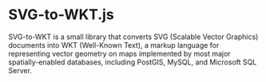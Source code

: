 # SVG-to-WKT.js

SVG-to-WKT is a small library that converts SVG (Scalable Vector Graphics) documents into WKT (Well-Known Text), a markup language for representing vector geometry on maps implemented by most major spatially-enabled databases, including PostGIS, MySQL, and Microsoft SQL Server.
